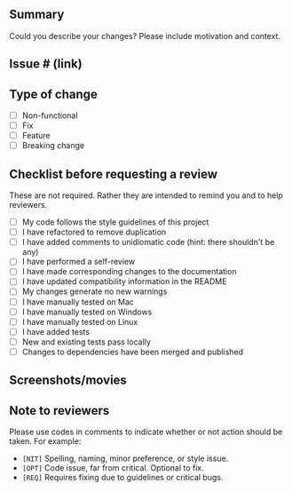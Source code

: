 ## Summary

Could you describe your changes? Please include motivation and context.

## Issue # (link)

## Type of change

- [ ] Non-functional
- [ ] Fix
- [ ] Feature
- [ ] Breaking change

## Checklist before requesting a review

These are not required. Rather they are intended to remind you and to help reviewers.

- [ ] My code follows the style guidelines of this project
- [ ] I have refactored to remove duplication
- [ ] I have added comments to unidiomatic code (hint: there shouldn't be any)
- [ ] I have performed a self-review
- [ ] I have made corresponding changes to the documentation
- [ ] I have updated compatibility information in the README
- [ ] My changes generate no new warnings
- [ ] I have manually tested on Mac
- [ ] I have manually tested on Windows
- [ ] I have manually tested on Linux
- [ ] I have added tests
- [ ] New and existing tests pass locally
- [ ] Changes to dependencies have been merged and published

## Screenshots/movies

## Note to reviewers

Please use codes in comments to indicate whether or not action should be taken. For example:
* `[NIT]` Spelling, naming, minor preference, or style issue.
* `[OPT]` Code issue, far from critical. Optional to fix.
* `[REQ]` Requires fixing due to guidelines or critical bugs.

